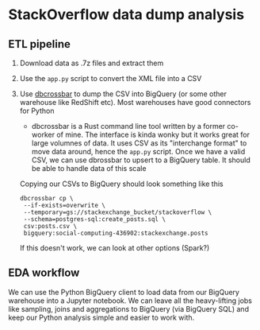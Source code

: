 # StackOverflow data dump analysis

## ETL pipeline

1. Download data as .7z files and extract them
2. Use the `app.py` script to convert the XML file into a CSV
3. Use [dbcrossbar](https://www.dbcrossbar.org/) to dump the CSV into BigQuery (or some other warehouse like RedShift etc). Most warehouses have good connectors for Python

   - dbcrossbar is a Rust command line tool written by a former co-worker of mine. The interface is kinda wonky but it works great for large volumnes of data. It uses CSV as its "interchange format" to move data around, hence the `app.py` script. Once we have a valid CSV, we can use dbrossbar to upsert to a BigQuery table. It should be able to handle data of this scale

   Copying our CSVs to BigQuery should look something like this

   ```
   dbcrossbar cp \
    --if-exists=overwrite \
    --temporary=gs://stackexchange_bucket/stackoverflow \
    --schema=postgres-sql:create_posts.sql \
    csv:posts.csv \
    bigquery:social-computing-436902:stackexchange.posts
   ```

   If this doesn't work, we can look at other options (Spark?)

## EDA workflow

We can use the Python BigQuery client to load data from our BigQuery warehouse into a Jupyter notebook. We can leave all the heavy-lifting jobs like sampling, joins and aggregations to BigQuery (via BigQuery SQL) and keep our Python analysis simple and easier to work with.
